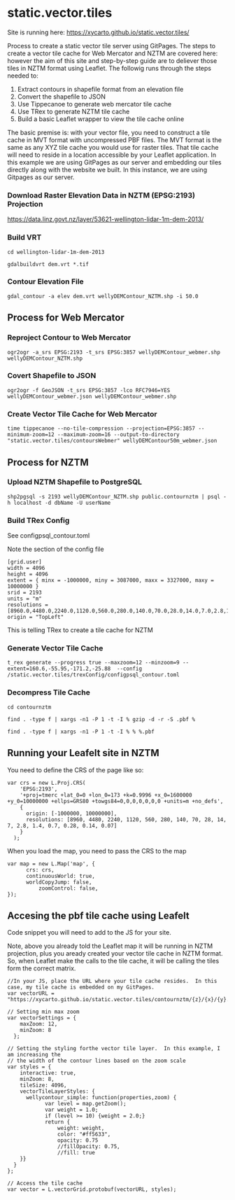 # static.vector.tiles

Site is running here: https://xycarto.github.io/static.vector.tiles/

Process to create a static vector tile server using GitPages. The steps to create a vector tile cache for Web Mercator and NZTM are covered here: however the aim of this site and step-by-step guide are to deliever those tiles in NZTM format using Leaflet. The followig runs through the steps needed to:

1. Extract contours in shapefile format from an elevation file
1. Convert the shapefile to JSON
1. Use Tippecanoe to generate web mercator tile cache
1. Use TRex to generate NZTM tile cache
1. Build a basic Leaflet wrapper to view the tile cache online 

The basic premise is: with your vector file, you need to construct a tile cache in MVT format with uncompressed PBF files. The MVT format is the same as any XYZ tile cache you would use for raster tiles. That tile cache will need to reside in a location accessible by your Leaflet application.   In this example we are using GitPages as our server and embedding our tiles directly along with the website we built.  In this instance, we are using Gitpages as our server.  

### Download Raster Elevation Data in NZTM (EPSG:2193) Projection
https://data.linz.govt.nz/layer/53621-wellington-lidar-1m-dem-2013/

### Build VRT
```cd wellington-lidar-1m-dem-2013```

```gdalbuildvrt dem.vrt *.tif```

### Contour Elevation File
```gdal_contour -a elev dem.vrt wellyDEMContour_NZTM.shp -i 50.0```


## Process for Web Mercator
### Reproject Contour to Web Mercator
```ogr2ogr -a_srs EPSG:2193 -t_srs EPSG:3857 wellyDEMContour_webmer.shp wellyDEMContour_NZTM.shp```

### Covert Shapefile to JSON
```ogr2ogr -f GeoJSON -t_srs EPSG:3857 -lco RFC7946=YES wellyDEMContour_webmer.json wellyDEMContour_webmer.shp```

### Create Vector Tile Cache for Web Mercator
```time tippecanoe --no-tile-compression --projection=EPSG:3857 --minimum-zoom=12 --maximum-zoom=16 --output-to-directory "static.vector.tiles/contoursWebmer" wellyDEMContour50m_webmer.json```


## Process for NZTM
### Upload NZTM Shapefile to PostgreSQL
```shp2pgsql -s 2193 wellyDEMContour_NZTM.shp public.contournztm | psql -h localhost -d dbName -U userName```

### Build TRex Config
See configpsql_contour.toml

Note the section of the config file

```
[grid.user]
width = 4096
height = 4096
extent = { minx = -1000000, miny = 3087000, maxx = 3327000, maxy = 10000000 }
srid = 2193
units = "m"
resolutions = [8960.0,4480.0,2240.0,1120.0,560.0,280.0,140.0,70.0,28.0,14.0,7.0,2.8,1.4,0.7,0.28,0.14,0.07]
origin = "TopLeft"
```

This is telling TRex to create a tile cache for NZTM

### Generate Vector Tile Cache
```t_rex generate --progress true --maxzoom=12 --minzoom=9 --extent=160.6,-55.95,-171.2,-25.88  --config /static.vector.tiles/trexConfig/configpsql_contour.toml```

### Decompress Tile Cache
```cd contournztm```

```find . -type f | xargs -n1 -P 1 -t -I % gzip -d -r -S .pbf %```

```find . -type f | xargs -n1 -P 1 -t -I % % %.pbf```

## Running your Leafelt site in NZTM

You need to define the CRS of the page like so:

```
var crs = new L.Proj.CRS(
    'EPSG:2193',
    '+proj=tmerc +lat_0=0 +lon_0=173 +k=0.9996 +x_0=1600000 +y_0=10000000 +ellps=GRS80 +towgs84=0,0,0,0,0,0,0 +units=m +no_defs',
    {
      origin: [-1000000, 10000000],
      resolutions: [8960, 4480, 2240, 1120, 560, 280, 140, 70, 28, 14, 7, 2.8, 1.4, 0.7, 0.28, 0.14, 0.07]
    }
  );
```

When you load the map, you need to pass the CRS to the map

```
var map = new L.Map('map', {
      crs: crs,
      continuousWorld: true,
      worldCopyJump: false,
          zoomControl: false,
});
```

## Accesing the pbf tile cache using Leafelt

Code snippet you will need to add to the JS for your site.  

Note, above you already told the Leaflet map it will be running in NZTM projection, plus you aready created your vector tile cache in NZTM format.  So, when Leaflet make the calls to the tile cache, it will be calling the tiles form the correct matrix.

```
//In your JS, place the URL where your tile cache resides.  In this case, my tile cache is embedded on my GitPages.
var vectorURL = "https://xycarto.github.io/static.vector.tiles/contournztm/{z}/{x}/{y}.pbf";

// Setting min max zoom
var vectorSettings = {
    maxZoom: 12,
    minZoom: 8
  };

// Setting the styling forthe vector tile layer.  In this example, I am increasing the 
// the width of the contour lines based on the zoom scale
var styles = {
    interactive: true,
    minZoom: 8,
    tileSize: 4096,
    vectorTileLayerStyles: {
      wellycontour_simple: function(properties,zoom) {
            var level = map.getZoom();
            var weight = 1.0;
            if (level >= 10) {weight = 2.0;}
            return {
                weight: weight,
                color: "#ff5633",
                opacity: 0.75
                //fillOpacity: 0.75,
                //fill: true
    }}
  }
};

// Access the tile cache
var vector = L.vectorGrid.protobuf(vectorURL, styles);
```

